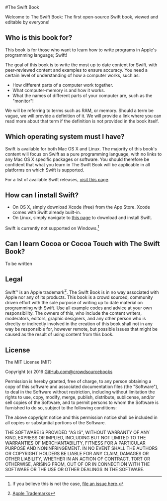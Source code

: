 #The Swift Book

Welcome to The Swift Book: The first open-source Swift book, viewed and editable by everyone!

## Who is this book for?

This book is for those who want to learn how to write programs in Apple's programming language; Swift!

The goal of this book is to write the most up to date content for Swift, with peer-reviewed content and examples to ensure accuracy. You need a certain level of understanding of how a computer works, such as:

* How different parts of a computer work together.
* What computer-memory is and how it works.
* What the names of different parts of your computer are, such as the "monitor"!

We will be referring to terms such as RAM, or memory. Should a term be vague, we will provide a definition of it. We will provide a link where you can read more about that term if the definition is not provided in the book itself.

## Which operating system must I have?

Swift is available for both Mac OS X and Linux. The majority of this book's content will focus on Swift as a pure programming language, with no links to any Mac OS X specific packages or software. You should therefore be confident that what you learn in The Swift Book will be applicable in all platforms on which Swift is supported.

For a list of available Swift releases, [visit this page](https://swift.org/download/#releases).

## How can I install Swift?

* On OS X, simply download Xcode (free) from the App Store. Xcode comes with Swift already built-in.
* On Linux, simply navigate to [this page](https://swift.org/download/#releases) to download and install Swift.

Swift is currently not supported on Windows.[^1]

## Can I learn Cocoa or Cocoa Touch with The Swift Book?

To be written


## Legal

Swift™ is an Apple trademark[^2]. The Swift Book is in no way associated with Apple nor any of its products. This book is a crowd sourced, community driven effort with the sole purpose of writing up to date material on programming with Swift. Use all example codes and advice at your own responsibility. The owners of this, who include the content writers, moderators, editors, graphic designers, and any other person who is direclty or indirectly involved in the creation of this book shall not in any way be responsible for, however remote, but possible issues that might be caused as the result of using content from this book.

## License

The MIT License (MIT)

Copyright (c) 2016 [GitHub.com@crowdsourcebooks](https://github.com/crowdsourcebooks/)

Permission is hereby granted, free of charge, to any person obtaining a copy
of this software and associated documentation files (the "Software"), to deal
in the Software without restriction, including without limitation the rights
to use, copy, modify, merge, publish, distribute, sublicense, and/or sell
copies of the Software, and to permit persons to whom the Software is
furnished to do so, subject to the following conditions:

The above copyright notice and this permission notice shall be included in all
copies or substantial portions of the Software.

THE SOFTWARE IS PROVIDED "AS IS", WITHOUT WARRANTY OF ANY KIND, EXPRESS OR
IMPLIED, INCLUDING BUT NOT LIMITED TO THE WARRANTIES OF MERCHANTABILITY,
FITNESS FOR A PARTICULAR PURPOSE AND NONINFRINGEMENT. IN NO EVENT SHALL THE
AUTHORS OR COPYRIGHT HOLDERS BE LIABLE FOR ANY CLAIM, DAMAGES OR OTHER
LIABILITY, WHETHER IN AN ACTION OF CONTRACT, TORT OR OTHERWISE, ARISING FROM,
OUT OF OR IN CONNECTION WITH THE SOFTWARE OR THE USE OR OTHER DEALINGS IN THE
SOFTWARE.

[^1]: If you believe this is not the case, [file an issue here](https://github.com/crowdsourcebooks/theswiftbook/issues).
[^2]: [Apple Trademarks](http://www.apple.com/legal/intellectual-property/trademark/appletmlist.html)

